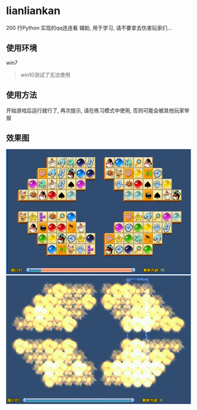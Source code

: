 # lianliankan

200 行Python 实现的qq连连看 辅助, 用于学习, 请不要拿去伤害玩家们...

## 使用环境
win7
> win10测试了无法使用

## 使用方法
开始游戏后运行就行了, 再次提示, 请在练习模式中使用, 否则可能会被其他玩家举报

## 效果图
![1](screenshots/1.png)
![2](screenshots/2.png)
